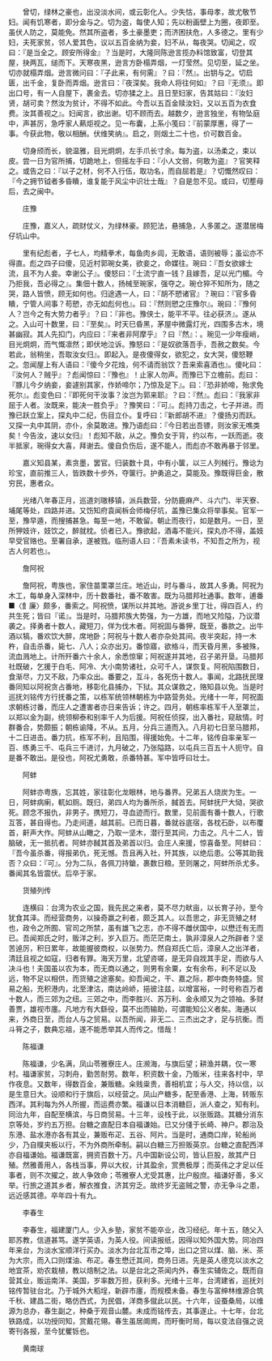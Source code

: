 <!-- { "loadSidebar": true } -->
　　曾切，绿林之豪也，出没淡水间，或云彰化人。少失怙，事母孝，故尤敬节妇。闻有饥寒者，即分金与之。切为盗，每使人知；先以粉画壁上为圈，夜即至。虽伏人防之，莫能免。然其所盗者，多土豪墨吏；而济困扶危，人多德之。里有少妇，夫死家贫，邻人爱其色，议以五百金纳为妾，妇不从，每夜哭。切闻之，叹曰：『是当全之。顾安所得金』？当是时，大隆同陈逊言揽办料馆致富，切登其屋，抉两瓦，缒而下。天寒夜黑，逊言方卧榻弄烟，一灯莹然。见切至，延之坐。切亦就榻弄烟。逊言微问曰：『子此来，有何需』？曰：『然』。出钥与之。切启匮，出千金，复卧而弄烟。逊言曰：『夜深矣。我命人将往何如』？曰『无须』。即出口号，有一人自屋下，裹金去。切亦猱之上。且日至妇家，告其姑曰：『汝妇贤，胡可卖？然汝为贫计，不得不如此。今吾以五百金赎汝妇，又以五百为衣食费。汝其善视之』。妇闻言，欲出谢。切不顾而去。越数夕，逊言独坐，有物坠庭中，声甚厉，急呼家人爇炬视之。见一布囊，上系小笺曰：『前蒙厚惠，得了一事。今获此物，敬以相酬。伏维笑纳』。启之，则烟土二十也，价可数百金。

　　切身颀而长，貌温雅，目光炯炯，左手爪长寸余。每为盗，以汤柔之，束以皮。尝一日为官所捕，切跪地上，但摇左手曰：『小人文弱，何敢为盗』？官笑释之。或告之曰：『以子之材，何不入行伍，取功名，而自屈若是』？切慨然叹曰：『今之拥节钺者多昏瞶，谁复能于风尘中识壮士哉』？自是忽不见。或曰，切塟母后，去之闽中。

　　庄豫

　　庄豫，嘉义人，疏财仗义，为绿林豪。顾犯法，悬捕急，人多匿之。遂潜居梅仔坑山中。

　　里有纪彪者，子七人，均精拳术，每鱼肉乡闾，无敢语，语则被辱；虽讼亦不得直。彪之四子曰傻，见近村郭琬女美，欲妾之，命媒往。琬曰：『吾女欲嫁士流，且不为人妾。幸谢公子』。傻怒曰：『士流宁直一钱？且嫁吾，足以光门楣。今乃拒我，吾必得之』。集佃十数人，扬械至琬家，强夺之。琬仓猝不知所为，随之哭，路人皆愤，顾无如何也。归途遇一人，曰：『胡不愬诸官』？琬曰：『官多昏瞶，宁管人间事？苟愬，亦无如彪何也』。曰：『然则愬之庄豫尔』。琬曰：『豫何人？岂今之有大势力者乎』？曰：『非也。豫侠士，能平不平。往必获济』。遂从之。入山可十数里，曰：『至矣』。时天巳昏黑，茅屋中微露灯光，四围多古木，境甚幽寂。其人先扣门，内应曰：『来者非阿摩乎』？曰『然』：。琬见一少年瘦峭，目光炯炯，而气慨凛然；即伏地泣诉。豫怒曰：『是奴欲落吾手，吾赦之数矣。今若此，翁稍坐，吾取汝女归』。即起入。是夜傻得女，欲犯之，女大哭，傻怒鞭之。忽闻屋上有人语曰：『傻今夕花烛，何不请而翁饮？吾来索喜酒也』。傻叱曰：『汝何人？贼乎』？彪闻惊曰：『豫也』！止家人勿声。而豫已下立檐前。彪曰：『豚儿今夕纳妾，妾遽别其家，作娇啼尔；乃惊及足下』。曰：『恐非娇啼，殆求免死尔』。彪变色曰：『即死何干汝事？汝岂为郭来耶』？曰：『然』。彪曰：『我家非屈于人者。汝既来，能决一胜负乎』？豫笑曰：『可』。彪持刀击之，七子并进。而豫已跃立案上，探丸中二纪，伤目立仆。复呼曰：『新郎胡不进』？傻扬刃而跃。又探一丸中其阴，亦仆，余莫敢进。豫乃语彪曰：『今日若出吾镖，则汝家无噍类矣！今告汝，速以女归』！彪知不敌，从之。豫负女于背，约以布，一跃而逝。夜半抵家，琬得女大喜，拜谢去。傻自负伤后，遂不能人，而彪亦不敢再暴于邻里。

　　嘉义知县某，素贪墨，罢官。归装数十具，中有小箧，以三人列械行。豫谂为珍宝，直前推三人，皆跌数十步外，夺箧行。护勇追之，莫能及。豫既得巨金，散穷民，惠者众。

　　光绪八年春正月，巡道刘璈移镇，派兵数营，分防鹿麻产、斗六门、半天寮、埔尾等处，四路并进。又饬知府袁闻柝会师梅仔坑，盖豫已集众将举事矣。官军一至，豫早遁，而搜捕甚急。每至一地，不敢留。朝止而夜行，如是数月。一日，至所狎妓许，妓饮之，醉就枕。侦者已入。豫欲起，酒毒不能兴，探丸亦不得，盖妓早受官赂也。至署自承，遂被戮。临刑语人曰：『吾素未读书，不知吾之所为，视古人何若也』。

　　詹阿祝

　　詹阿祝，粤族也，家住苗栗罩兰庄。地近山，时与番斗，故其人多勇。阿祝为木工，每单身入深林中，历十数番社，番不敢害。既为马腊邦社通事。数年，逋番■〈飠廉〉颇多，番索之。阿祝愤，谋所以并其地。游说乡里丁壮，得四百人，约共生死；皆曰『诺』。当是时，马腊邦族大势强，为一方雄，而地又险隘，乃议潜袭之。择勇者十数人，藏短刀，佯为伐木者。阿祝固与番狎，既至，番款之。出牛酒以犒，番欢饮大醉，席地卧；阿祝与十数人者亦杂处其间。夜半突起，持一木杵，自击杀番，毙七、八人；众亦出刃。番惊寤，欲格斗，而天昏月黑，多被殊，流血溅地上。计所歼番六十余人，余悉惊窜；阿祝遂并其地，召子弟开垦。马腊邦社既破，乞援于白毛、阿冷、大小南势诸社，众可千人，谋恢复。阿祝陷围数日，食渐尽，力又不敌，乃率众出。番要之，互斗，各死伤十数人。事闻，北路抚民理番同知以阿祝贪占番地，移彰化县捕办，下狱。其众谋救之，赂知县以免。当是时巡抚刘铭传方行抚番之策，以栋军统领林朝栋为中路营务处。光绪十一年，阿祝面求朝栋讨番，而庄人之遭害者亦日来告诉；许之。四月，朝栋率栋军千人至罩兰，以郑以金为副，统领柳泰和别率千人为后援。阿祝任侦探，出入番社，窥敌情。时群番合，势颇振；朝栋谕降，不从。五月，分兵三道而入。八月初七日至马腊邦，十二日进击。番力抗，栋军不利，且陷围，得援始免。十二年，铭传自率亲军一百、练勇三千、屯兵三千进讨，九月破之，乃张隘路，以屯兵三百五十人扼守。自是番不敢出。是役也，阿祝尤勇敢，杀番特甚。军中皆呼曰壮士。

　　阿蚌

　　阿蚌亦粤族，忘其姓，家往彰化龙眼林，地与番界。兄弟五人烧炭为生。一日，阿蚌病瘌，軏如厕。既归，弟四人均为番所杀，馘首去。阿蚌抚尸大恸，哭欲死。顾念不报仇，非男子。携短刀，寻血迹而行。数里，见前面有番十数人，行歌互答，甚自得也。乃走间道，越其前。已而日暮，番就谷底宿，各枕石卧，以布覆首，鼾声大作。阿蚌从山瞰之，乃取一坚木，潜行至其间，力击之。凡十二人，皆脑破，无一抵抗者。阿蚌亦馘其首及弟首以归。会庄人来援，惊喜备至。阿蚌曰：『吾今虽杀番，得报弟仇，死无憾。吾且再入社，歼其族，以绝后患。公等其助我否？众曰：『可』。分为二队，各佩刀持鎗，裹数日粮。至则屠之，阿蚌所杀尤多。番闻其名皆震伏。后卒于家。

　　货殖列传

　　连横曰：台湾为农业之国，我先民之来者，莫不尽力畎亩，以长育子孙，至今犹食其泽。而经营商务，以操奇嬴之利者，颇乏其人。以吾思之，非无货殖之材也，政令之所囿、官司之所禁，虽有雄飞之志，亦不得不雌伏国中，以懋迁有无而已。吾闻郑氏之时，贩洋之利，岁入巨万。而茫茫南土，孰非漳泉人之所辟者？坚苦逴厉，积日累年，故能握彼商权，以张势力。然自郑氏亡后，漳泉人之出洋者，清廷且视之如寇，归者有罪。海天万里，北望咨嗟，是无异自戕其手足，而欲与人决斗也！夫国虽以农为本，而无商以通之，则男有余粟，女有余布，利不足以及远，物不足以相供，而货殖之途塞矣。抑吾闻之，干、嘉之际，郡中商务特盛。贸易之船，充积港内，北至津沽，南达岭峤，挹彼注兹，以增富裕，一时号称百万者十数人，而三郊为之纽。三郊之中，而李胜兴、苏万利、金永顺又为之领袖。多财善贾，雄视市廛。凡地方有大繇役，莫不出而输助，可谓能知公义者矣。海通以来，外商日至，而台人与之贸易。以吾所闻，非无二、三杰出之才，足与抗衡。而斗筲之子，数典忘祖，遂不能悉举其人而传之。惜哉！

　　陈福谦

　　陈福谦，少名满，凤山苓雅寮庄人。庄濒海，与旗后望；耕渔并耦，仅一寒村。福谦家贫，习刺舟，勤苦耐劳。数年，积资数十金，乃贩米，往来各村中，早作夜息。又数年，得数百金，兼贩糖。籴贱粜贵，善相机宜；与人交，持以信，以是生意日大。设顺和行于旗后，以经营之。凤山产糖多，配至香港、上海，转贩东西洋。其利每为外人所握，而运费亦繁。福谦以日本消糖巨，派人查之，知有利。同治九年，自配至横滨，与日商贸易。十三年，设栈于此，以张贩路。其糖分消东京等处，岁约五万担。台糖之直配日本自福谦始。已又分俴于长崎、神户。郡治及东港、盐水港亦各有其业，兼贩布疋、五谷、阿片。当是时，通商口岸，轮船尚少，乃自贌夹板以行，不为外商所牵制。嗣以白糖三万担贩英京。台糖之直配西洋亦自福谦始。福谦既富，拥资百数十万。凡中国新设公司，皆认巨股，故其产日殖。然雅善用人，各栈当事，畀以大权，计其盈余，赏赉极厚；而英伟之才足以任事者，则不次擢之，故人争效命；苓雅寮人尤受其惠，比户殷庶。福谦好善，多义举。行旅之道其乡者，解衣推食，济其穷乏。故终岁无盗贼之警，亦无争斗之患，远近感其德。卒年四十有九。

　　李春生

　　李春生，福建厦门人。少入乡塾，家贫不能卒业，改习经纪。年十五，随父入耶苏教，信道甚笃。遂学英语，为英人役。间读报纸，因得以知外国大势。同冶四年来台，为淡水宝顺洋行买办。淡水为台北互市之埠，出口之贷以煤、脑、米、茶为大宗，而入口则煤油、布疋。春生懋迁其间，商务日进。先是英人德克以淡水之地宜茶，劝农栽植，教以焙制之法。以是台北之茶闻内外，春生实辅佐之。既而自营其业，贩运南洋、美国，岁率数万担，获利多。光绪十三年，台湾建省，巡抚刘铭传暂驻台北。乃于城外大稻埕，新辟市廛，而规模未备。春生与富绅林维源合筑千秋、建昌二街，略仿西式，为民倡，洋商多僦此以民。十六年，设蚕桑局，以维源为总办，春生副之，种桑于观音山麓。未成而铭传去，其事遂止。十七年，台北铁路成，以功授同知，赏戴花翎。春生虽居阛阓，而盱衡时局，每以变法自强之说寄刊各报，至今犹矍铄也。

　　黄南球

